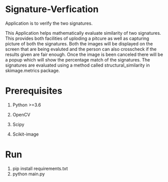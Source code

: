 # Signature-Verfication
Application is to verify the two signatures.

This Application helps mathematically evaluate similarity of two signatures. This provides both facilities of uploding a pitcure as well as capturing picture of both the signatures. Both the images will be displayed on the screen that are being evaluted and the person can also crosscheck if the results given are fair enough. Once the image is been canceled there will be a popup which will show the percentage match of the signatures. The signatures are evaluated using a method called structural_similarity in skimage.metrics package.

# Prerequisites
 1. Python >=3.6
 
 2. OpenCV
 
 3. Scipy
 
 4. Scikit-image

# Run
1. pip install requirements.txt
2. python main.py
